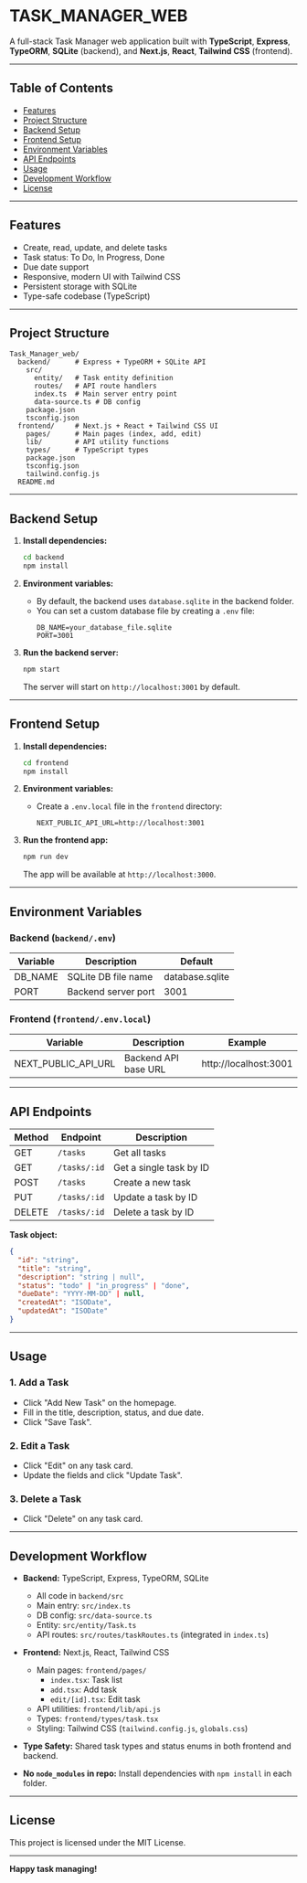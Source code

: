 # TASK_MANAGER_WEB

A full-stack Task Manager web application built with **TypeScript**, **Express**, **TypeORM**, **SQLite** (backend), and **Next.js**, **React**, **Tailwind CSS** (frontend).

---

## Table of Contents

- [Features](#features)
- [Project Structure](#project-structure)
- [Backend Setup](#backend-setup)
- [Frontend Setup](#frontend-setup)
- [Environment Variables](#environment-variables)
- [API Endpoints](#api-endpoints)
- [Usage](#usage)
- [Development Workflow](#development-workflow)
- [License](#license)

---

## Features

- Create, read, update, and delete tasks
- Task status: To Do, In Progress, Done
- Due date support
- Responsive, modern UI with Tailwind CSS
- Persistent storage with SQLite
- Type-safe codebase (TypeScript)

---

## Project Structure

```
Task_Manager_web/
  backend/      # Express + TypeORM + SQLite API
    src/
      entity/   # Task entity definition
      routes/   # API route handlers
      index.ts  # Main server entry point
      data-source.ts # DB config
    package.json
    tsconfig.json
  frontend/     # Next.js + React + Tailwind CSS UI
    pages/      # Main pages (index, add, edit)
    lib/        # API utility functions
    types/      # TypeScript types
    package.json
    tsconfig.json
    tailwind.config.js
  README.md
```

---

## Backend Setup

1. **Install dependencies:**
   ```sh
   cd backend
   npm install
   ```

2. **Environment variables:**
   - By default, the backend uses `database.sqlite` in the backend folder.
   - You can set a custom database file by creating a `.env` file:
     ```
     DB_NAME=your_database_file.sqlite
     PORT=3001
     ```

3. **Run the backend server:**
   ```sh
   npm start
   ```
   The server will start on `http://localhost:3001` by default.

---

## Frontend Setup

1. **Install dependencies:**
   ```sh
   cd frontend
   npm install
   ```

2. **Environment variables:**
   - Create a `.env.local` file in the `frontend` directory:
     ```
     NEXT_PUBLIC_API_URL=http://localhost:3001
     ```

3. **Run the frontend app:**
   ```sh
   npm run dev
   ```
   The app will be available at `http://localhost:3000`.

---

## Environment Variables

### Backend (`backend/.env`)
| Variable   | Description                | Default             |
|------------|----------------------------|---------------------|
| DB_NAME    | SQLite DB file name        | database.sqlite     |
| PORT       | Backend server port        | 3001                |

### Frontend (`frontend/.env.local`)
| Variable             | Description                | Example                |
|----------------------|----------------------------|------------------------|
| NEXT_PUBLIC_API_URL  | Backend API base URL       | http://localhost:3001  |

---

## API Endpoints

| Method | Endpoint         | Description                |
|--------|------------------|----------------------------|
| GET    | `/tasks`         | Get all tasks              |
| GET    | `/tasks/:id`     | Get a single task by ID    |
| POST   | `/tasks`         | Create a new task          |
| PUT    | `/tasks/:id`     | Update a task by ID        |
| DELETE | `/tasks/:id`     | Delete a task by ID        |

**Task object:**
```json
{
  "id": "string",
  "title": "string",
  "description": "string | null",
  "status": "todo" | "in_progress" | "done",
  "dueDate": "YYYY-MM-DD" | null,
  "createdAt": "ISODate",
  "updatedAt": "ISODate"
}
```

---

## Usage

### 1. Add a Task

- Click "Add New Task" on the homepage.
- Fill in the title, description, status, and due date.
- Click "Save Task".

### 2. Edit a Task

- Click "Edit" on any task card.
- Update the fields and click "Update Task".

### 3. Delete a Task

- Click "Delete" on any task card.

---

## Development Workflow

- **Backend:** TypeScript, Express, TypeORM, SQLite
  - All code in `backend/src`
  - Main entry: `src/index.ts`
  - DB config: `src/data-source.ts`
  - Entity: `src/entity/Task.ts`
  - API routes: `src/routes/taskRoutes.ts` (integrated in `index.ts`)

- **Frontend:** Next.js, React, Tailwind CSS
  - Main pages: `frontend/pages/`
    - `index.tsx`: Task list
    - `add.tsx`: Add task
    - `edit/[id].tsx`: Edit task
  - API utilities: `frontend/lib/api.js`
  - Types: `frontend/types/task.tsx`
  - Styling: Tailwind CSS (`tailwind.config.js`, `globals.css`)

- **Type Safety:** Shared task types and status enums in both frontend and backend.

- **No `node_modules` in repo:** Install dependencies with `npm install` in each folder.

---

## License

This project is licensed under the MIT License.

---

**Happy task managing!**
